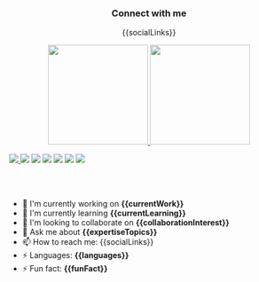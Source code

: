 <h3 align="center">Connect with me</h3>
<!-- Social media icons -->
<p align="center">
  {{socialLinks}}
</p>

<!-- Stats -->
<div align="center">
  <a href="https://github.com/{{username}}">
  <img height="180em" src="https://github-readme-stats.vercel.app/api?username={{username}}&show_icons=true&include_all_commits=true&count_private=true"/>
  <img height="180em" src="https://github-readme-stats.vercel.app/api/top-langs/?username={{username}}&layout=compact&langs_count=5"/>
</div>

<p>
  <p>
    <img src="https://views.whatilearened.today/views/github/{{username}}/views.svg"/>
    <a href="https://github.com/{{username}}?tab=followers"><img src="https://img.shields.io/github/followers/{{username}}?color=%234CC61E&label=GitHub%20Followers%20%3A"/></a>
    <a href="https://github.com/{{username}}?tab=repositories"><img src="https://badges.frapsoft.com/os/v2/open-source.svg?v=103"/></a>
    <a href="https://github.com/Naereen/badges"><img src="https://img.shields.io/badge/badges-awesome-green.svg"/></a>
    <a href="mailto:{{email}}?subject=[GitHub]%20🔥%20Ask%20me%20anything&body=Hello%20{{name}}%2C%0A%0AI am%20sending%20you%20this%20mail%20after%20seeing%20your%20GitHub profile%20to..."><img src="https://img.shields.io/badge/Ask%20me-anything-1abc9c.svg"/></a>
    <a href="{{website}}"><img src="https://img.shields.io/badge/Os-Debian-a80030"/></a>
    <a href="{{twitter}}"><img src="https://img.shields.io/twitter/follow/{{twitterUsername}}?style=social"/></a>
  </p>
</p>
<br/><br/>

- 🔭 I'm currently working on **{{currentWork}}**
- 🌱 I'm currently learning **{{currentLearning}}**
- 👯 I'm looking to collaborate on **{{collaborationInterest}}**
- 💬 Ask me about **{{expertiseTopics}}**
- 📫 How to reach me: {{socialLinks}}
- ⚡ Languages: **{{languages}}**
- ⚡ Fun fact: **{{funFact}}**
